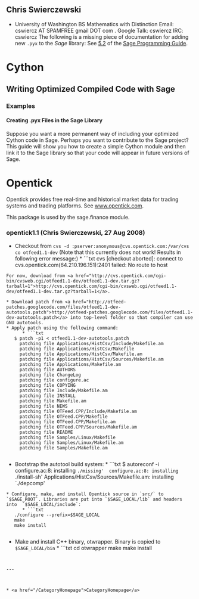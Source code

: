 

## Chris Swierczewski

* University of Washington BS Mathematics with Distinction Email: cswiercz AT SPAMFREE gmail DOT com . Google Talk: cswiercz IRC: cswiercz 
The following is a missing piece of documentation for adding new `.pyx` to the _Sage_ library: See <a class="http" href="http://www.sagemath.org/doc/html/prog/node40.html">5.2</a> of the <a class="http" href="http://www.sagemath.org/doc/html/prog/prog.html">Sage Programming Guide</a>. 


# Cython


## Writing Optimized Compiled Code with Sage


### Examples


#### Creating .pyx Files in the Sage Library

Suppose you want a more permanent way of including your optimized Cython code in Sage. Perhaps you want to contribute to the Sage project? This guide will show you how to create a simple Cython module and then link it to the Sage library so that your code will appear in future versions of Sage. 


# Opentick

Opentick provides free real-time and historical market data for trading systems and trading platforms. See www.opentick.com. 

This package is used by the sage.finance module. 


### opentick1.1 (Chris Swierczewski, 27 Aug 2008)

* Checkout from `cvs -d :pserver:anonymous@cvs.opentick.com:/var/cvs co otfeed1.1-dev` (Note that this currently does not work! Results in following error message:) 
      * ```txt
   cvs [checkout aborted]: connect to cvs.opentick.com(64.210.196.151):2401 failed: No route to host
   
```
For now, download from <a href="http://cvs.opentick.com/cgi-bin/cvsweb.cgi/otfeed1.1-dev/otfeed1.1-dev.tar.gz?tarball=1">http://cvs.opentick.com/cgi-bin/cvsweb.cgi/otfeed1.1-dev/otfeed1.1-dev.tar.gz?tarball=1</a>. 

* Download patch from <a href="http://otfeed-patches.googlecode.com/files/otfeed1.1-dev-autotools.patch">http://otfeed-patches.googlecode.com/files/otfeed1.1-dev-autotools.patch</a> into top-level folder so that compiler can use GNU autotools. 
* Apply patch using the following command: 
      * ```txt
   $ patch -p1 < otfeed1.1-dev-autotools.patch 
     patching file Applications/HistCsv/Include/Makefile.am 
     patching file Applications/HistCsv/Makefile 
     patching file Applications/HistCsv/Makefile.am 
     patching file Applications/HistCsv/Sources/Makefile.am 
     patching file Applications/Makefile.am 
     patching file AUTHORS 
     patching file ChangeLog 
     patching file configure.ac 
     patching file COPYING 
     patching file Include/Makefile.am 
     patching file INSTALL 
     patching file Makefile.am 
     patching file NEWS 
     patching file OTFeed.CPP/Include/Makefile.am 
     patching file OTFeed.CPP/Makefile 
     patching file OTFeed.CPP/Makefile.am 
     patching file OTFeed.CPP/Sources/Makefile.am 
     patching file README 
     patching file Samples/Linux/Makefile 
     patching file Samples/Linux/Makefile.am 
     patching file Samples/Makefile.am
   
```
* Bootstrap the autotool build system: 
      * ```txt
   $ autoreconf -i 
     configure.ac:8: installing `./missing' 
     configure.ac:8: installing `./install-sh' 
     Applications/HistCsv/Sources/Makefile.am: installing `./depcomp'
   
```
* Configure, make, and install Opentick source in `src/` to `$SAGE_ROOT`. Libraries are put into `$SAGE_LOCAL/lib` and headers into  `$SAGE_LOCAL/include`: 
      * ```txt
   ./configure --prefix=$SAGE_LOCAL
   make 
   make install
   
```
* Make and install C++ binary, otwrapper. Binary is copied to `$SAGE_LOCAL/bin` 
      * ```txt
   cd otwrapper
   make
   make install
   
```


---

 

* <a href="/CategoryHomepage">CategoryHomepage</a> 